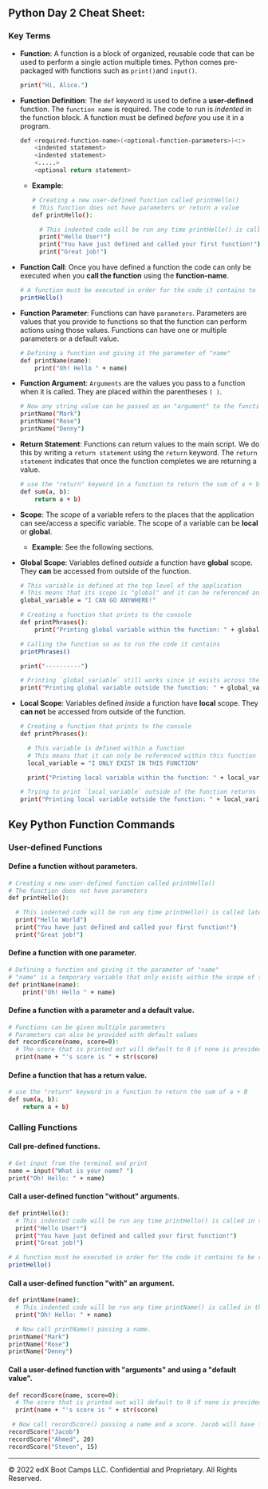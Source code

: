 ## Python Day 2 Cheat Sheet: 

### Key Terms

- **Function**: A function is a block of organized, reusable code that can be used to perform a single action multiple times. Python comes pre-packaged with functions such as `print()`and `input()`. 

    
  ```bash 
  print("Hi, Alice.")      
  ``` 

- **Function Definition**: The `def` keyword is used to define a **user-defined** function. The `function name` is required. The code to run is *indented* in the function block. A function must be defined *before* you use it in a program.

  ```bash 
  def <required-function-name>(<optional-function-parameters>)<:>
      <indented statement> 
      <indented statement>
      <.....>
      <optional return statement>        
  ```         
  - **Example**: 

    ```bash 
    # Creating a new user-defined function called printHello()
    # This function does not have parameters or return a value
    def printHello():

      # This indented code will be run any time printHello() is called in the application
      print("Hello User!")
      print("You have just defined and called your first function!")
      print("Great job!")
      ```

- **Function Call**: Once you have defined a function the code can only be executed when you **call the function**  using the **function-name**. 

  ```bash  
  # A function must be executed in order for the code it contains to be run
  printHello()
  ``` 

- **Function Parameter**:  Functions can have `parameters`. Parameters are values that you provide to functions so that the function can perform actions using those values. Functions can have one or multiple parameters or a default value.


  ```bash  
  # Defining a function and giving it the parameter of "name"
  def printName(name):
      print("Oh! Hello " + name)
  ```

- **Function Argument**:  `Arguments` are the values you pass to a function when it is called. They are placed within the parentheses `( )`.
       

  ```bash  
  # Now any string value can be passed as an "argument" to the function within the parentheses
  printName("Mark")
  printName("Rose")
  printName("Denny")  
  ``` 

- **Return Statement**:  Functions can return values to the main script.  We do this by writing a `return statement` using the `return` keyword. The `return statement` indicates that once the function completes we are returning a value.


  ```bash  
  # use the "return" keyword in a function to return the sum of a + b
  def sum(a, b):
      return a + b)  
  ``` 

- **Scope**: The *scope* of a variable refers to the places that the application can see/access a specific variable.  The scope of a variable can be **local** or **global**.

  - **Example**:  See the following sections.

- **Global Scope**: Variables defined *outside* a function have **global** scope. They **can** be accessed from outside of the function.



  ```bash 
  # This variable is defined at the top level of the application
  # This means that its scope is "global" and it can be referenced anywhere
  global_variable = "I CAN GO ANYWHERE!"

  # Creating a function that prints to the console
  def printPhrases():
      print("Printing global variable within the function: " + global_variable)

  # Calling the function so as to run the code it contains
  printPhrases()

  print("----------")

  # Printing `global_variable` still works since it exists across the entire application
  print("Printing global variable outside the function: " + global_variable)   
  ``` 

- **Local Scope**: Variables defined *inside* a function have **local** scope. They **can not** be accessed from outside of the function.


  ```bash 
  # Creating a function that prints to the console
  def printPhrases():

    # This variable is defined within a function
    # This means that it can only be referenced within this function
    local_variable = "I ONLY EXIST IN THIS FUNCTION"

    print("Printing local variable within the function: " + local_variable)

  # Trying to print `local_variable` outside of the function returns an error
  print("Printing local variable outside the function: " + local_variable)     
  ``` 

## Key Python Function Commands

### User-defined Functions

#### Define a function without parameters.

```bash 
# Creating a new user-defined function called printHello()
# The function does not have parameters
def printHello():

  # This indented code will be run any time printHello() is called later in the application
  print("Hello World")
  print("You have just defined and called your first function!")
  print("Great job!")
  ```

#### Define a function with one parameter.

```bash 
# Defining a function and giving it the parameter of "name"
# "name" is a temporary variable that only exists within the scope of this function
def printName(name):
    print("Oh! Hello " + name)
```

#### Define a function with a parameter and a default value.

```bash
# Functions can be given multiple parameters
# Parameters can also be provided with default values
def recordScore(name, score=0):
  # The score that is printed out will default to 0 if none is provided
  print(name + "'s score is " + str(score)
```

#### Define a function that has a return value.

```bash
# use the "return" keyword in a function to return the sum of a + B
def sum(a, b):
    return a + b) 
``` 

### Calling Functions

#### Call pre-defined functions.

```bash
# Get input from the terminal and print
name = input("What is your name? ") 
print("Oh! Hello: " + name)
``` 

#### Call a user-defined function "without" arguments.

```bash 
def printHello():
  # This indented code will be run any time printHello() is called in the application.
  print("Hello User!")
  print("You have just defined and called your first function!")
  print("Great job!")

# A function must be executed in order for the code it contains to be run.
printHello()  
```

#### Call a user-defined function "with" an argument.

```bash 
def printName(name):
  # This indented code will be run any time printName() is called in the application.
  print("Oh! Hello: " + name) 

  # Now call printName() passing a name.
printName("Mark")
printName("Rose")
printName("Denny") 
```

#### Call a user-defined function with "arguments" and using a "default value".

```bash 
def recordScore(name, score=0):
  # The score that is printed out will default to 0 if none is provided
  print(name + "'s score is " + str(score)

 # Now call recordScore() passing a name and a score. Jacob will have the 'default score = 0'.
recordScore("Jacob")
recordScore("Ahmed", 20)
recordScore("Steven", 15)
```  

-------

© 2022 edX Boot Camps LLC. Confidential and Proprietary. All Rights Reserved.   